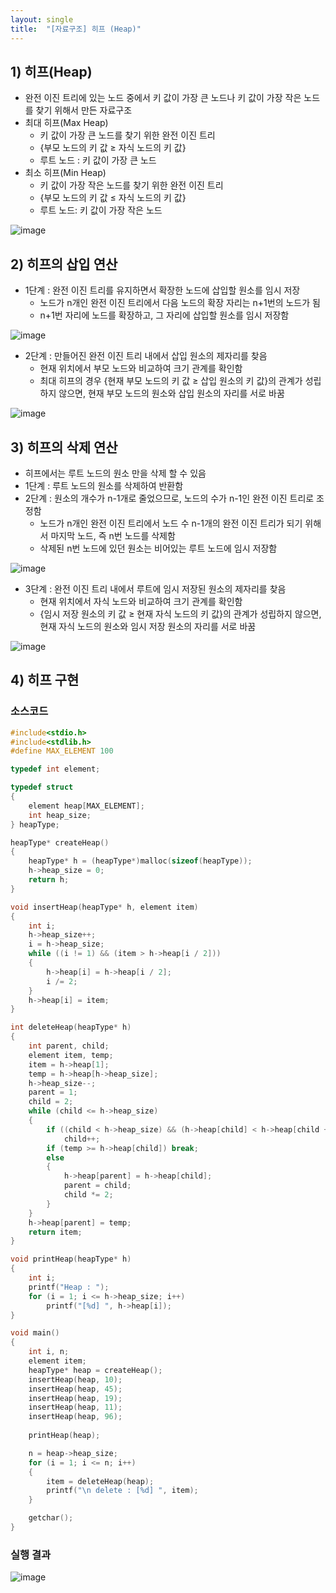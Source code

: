 ```yaml
---
layout: single
title:  "[자료구조] 히프 (Heap)"
---
```



## 1) 히프(Heap)
- 완전 이진 트리에 있는 노드 중에서 키 값이 가장 큰 노드나 키 값이 가장 작은 노드를 찾기 위해서 만든 자료구조
- 최대 히프(Max Heap)
    - 키 값이 가장 큰 노드를 찾기 위한 완전 이진 트리
    - {부모 노드의 키 값 ≥ 자식 노드의 키 값} 
    - 루트 노드 : 키 값이 가장 큰 노드
- 최소 히프(Min Heap)
    - 키 값이 가장 작은 노드를 찾기 위한 완전 이진 트리
    - {부모 노드의 키 값 ≤ 자식 노드의 키 값} 
    - 루트 노드: 키 값이 가장 작은 노드

![image](https://user-images.githubusercontent.com/55589616/214827888-f39cdf02-4779-43ca-a93d-2d7ba2a14be7.png)


## 2) 히프의 삽입 연산
- 1단계 : 완전 이진 트리를 유지하면서 확장한 노드에 삽입할 원소를 임시 저장
    - 노드가 n개인 완전 이진 트리에서 다음 노드의 확장 자리는 n+1번의 노드가 됨
    - n+1번 자리에 노드를 확장하고, 그 자리에 삽입할 원소를 임시 저장함

![image](https://user-images.githubusercontent.com/55589616/214828695-5cf98385-f2e0-457b-9b4d-024892344690.png)

- 2단계 : 만들어진 완전 이진 트리 내에서 삽입 원소의 제자리를 찾음
    - 현재 위치에서 부모 노드와 비교하여 크기 관계를 확인함
    - 최대 히프의 경우 {현재 부모 노드의 키 값 ≥ 삽입 원소의 키 값}의 관계가 성립하지 않으면, 현재 부모 노드의 원소와 삽입 원소의 자리를 서로 바꿈

![image](https://user-images.githubusercontent.com/55589616/214828925-7dd34a4b-7190-4339-81ab-9fe962b5d7c0.png)


## 3) 히프의 삭제 연산
- 히프에서는 루트 노드의 원소 만을 삭제 할 수 있음
- 1단계 : 루트 노드의 원소를 삭제하여 반환함
- 2단계 : 원소의 개수가 n-1개로 줄었으므로, 노드의 수가 n-1인 완전 이진 트리로 조정함
    - 노드가 n개인 완전 이진 트리에서 노드 수 n-1개의 완전 이진 트리가 되기 위해서 마지막 노드, 즉 n번 노드를 삭제함
    - 삭제된 n번 노드에 있던 원소는 비어있는 루트 노드에 임시 저장함

![image](https://user-images.githubusercontent.com/55589616/214829493-73225347-7085-4ccb-981a-f6c45fbc62f7.png)

- 3단계 : 완전 이진 트리 내에서 루트에 임시 저장된 원소의 제자리를 찾음
    - 현재 위치에서 자식 노드와 비교하여 크기 관계를 확인함
    - {임시 저장 원소의 키 값 ≥ 현재 자식 노드의 키 값}의 관계가 성립하지 않으면, 현재 자식 노드의 원소와 임시 저장 원소의 자리를 서로 바꿈

![image](https://user-images.githubusercontent.com/55589616/214829602-e60a6d6b-2a7f-4093-befd-6f2aaacbff71.png)


## 4) 히프 구현
### 소스코드
``` c++
#include<stdio.h>
#include<stdlib.h>
#define MAX_ELEMENT 100

typedef int element;

typedef struct 
{
	element heap[MAX_ELEMENT];
	int heap_size;
} heapType;

heapType* createHeap()
{
	heapType* h = (heapType*)malloc(sizeof(heapType));
	h->heap_size = 0;
	return h;
}

void insertHeap(heapType* h, element item)
{
	int i;
	h->heap_size++;
	i = h->heap_size;
	while ((i != 1) && (item > h->heap[i / 2]))
	{
		h->heap[i] = h->heap[i / 2];
		i /= 2;
	}
	h->heap[i] = item;
}

int deleteHeap(heapType* h)
{
	int parent, child;
	element item, temp;
	item = h->heap[1];
	temp = h->heap[h->heap_size];
	h->heap_size--;
	parent = 1;
	child = 2;
	while (child <= h->heap_size)
	{
		if ((child < h->heap_size) && (h->heap[child] < h->heap[child + 1]))
			child++;
		if (temp >= h->heap[child]) break;
		else
		{
			h->heap[parent] = h->heap[child];
			parent = child;
			child *= 2;
		}
	}
	h->heap[parent] = temp;
	return item;
}

void printHeap(heapType* h)
{
	int i;
	printf("Heap : ");
	for (i = 1; i <= h->heap_size; i++)
		printf("[%d] ", h->heap[i]);
}

void main()
{
	int i, n;
	element item;
	heapType* heap = createHeap();
	insertHeap(heap, 10);
	insertHeap(heap, 45);
	insertHeap(heap, 19);
	insertHeap(heap, 11);
	insertHeap(heap, 96);
	
	printHeap(heap);

	n = heap->heap_size;
	for (i = 1; i <= n; i++)
	{
		item = deleteHeap(heap);
		printf("\n delete : [%d] ", item);
	}

	getchar();
}
```


### 실행 결과
![image](https://user-images.githubusercontent.com/55589616/214829948-4bea5e90-05ce-42aa-951b-deab2f14dc86.png)